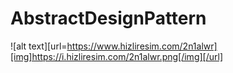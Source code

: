 # AbstractDesignPattern

![alt text][url=https://www.hizliresim.com/2n1alwr][img]https://i.hizliresim.com/2n1alwr.png[/img][/url]
